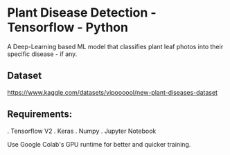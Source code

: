 # Plant Disease Detection - Tensorflow - Python
 A Deep-Learning based ML model that classifies plant leaf photos into their specific disease - if any.

## Dataset
 https://www.kaggle.com/datasets/vipoooool/new-plant-diseases-dataset

## Requirements: 
 . Tensorflow V2
 . Keras
 . Numpy
 . Jupyter Notebook

 Use Google Colab's GPU runtime for better and quicker training.
